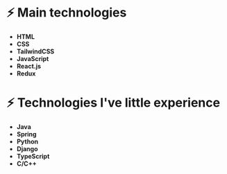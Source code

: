 # ⚡️ Main technologies
- **HTML**
- **CSS**
- **TailwindCSS**
- **JavaScript**
- **React.js**
- **Redux**

# ⚡️ Technologies I've little experience
- **Java**
- **Spring**
- **Python**
- **Django**
- **TypeScript**
- **C/C++**

